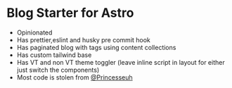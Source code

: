 # Blog Starter for Astro

- Opinionated
- Has prettier,eslint and husky pre commit hook
- Has paginated blog with tags using content collections
- Has custom tailwind base
- Has VT and non VT theme toggler (leave inline script in layout for either just switch the components)
- Most code is stolen from [@Princesseuh](https://github.com/Princesseuh)
